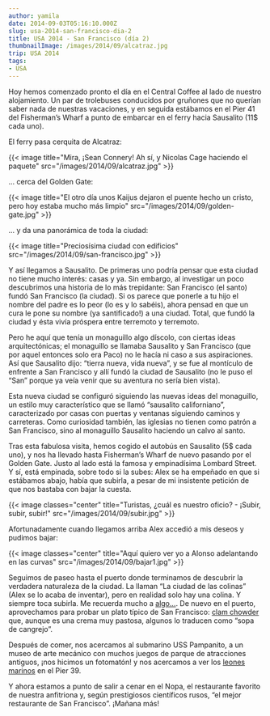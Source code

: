 ```yaml
---
author: yamila
date: 2014-09-03T05:16:10.000Z
slug: usa-2014-san-francisco-dia-2
title: USA 2014 - San Francisco (día 2)
thumbnailImage: /images/2014/09/alcatraz.jpg
trip: USA 2014
tags:
- USA
---
```



Hoy hemos comenzado pronto el día en el Central Coffee al lado de nuestro alojamiento. Un par de trolebuses conducidos por gruñones que no querían saber nada de nuestras vacaciones, y en seguida estábamos en el Pier 41 del Fisherman’s Wharf a punto de embarcar en el ferry hacia Sausalito (11$ cada uno).

El ferry pasa cerquita de Alcatraz:

{{< image title="Mira, ¡Sean Connery! Ah sí, y Nicolas Cage haciendo el paquete" src="/images/2014/09/alcatraz.jpg" >}}

... cerca del Golden Gate:

{{< image title="El otro día unos Kaijus dejaron el puente hecho un cristo, pero hoy estaba mucho más limpio" src="/images/2014/09/golden-gate.jpg" >}}

... y da una panorámica de toda la ciudad:

{{< image title="Preciosísima ciudad con edificios" src="/images/2014/09/san-francisco.jpg" >}}

Y así llegamos a Sausalito. De primeras uno podría pensar que esta ciudad no tiene mucho interés: casas y ya. Sin embargo, al investigar un poco descubrimos una historia de lo más trepidante: San Francisco (el santo) fundó San Francisco (la ciudad). Si os parece que ponerle a tu hijo el nombre del padre es lo peor (lo es y lo sabéis), ahora pensad en que un cura le pone su nombre (ya santificado!) a una ciudad. Total, que fundó la ciudad y ésta vivía próspera entre terremoto y terremoto.

Pero he aquí que tenía un monaguillo algo díscolo, con ciertas ideas arquitectónicas; el monaguillo se llamaba Sausalito y San Francisco (que por aquel entonces solo era Paco) no le hacía ni caso a sus aspiraciones. Así que Sausalito dijo: “tierra nueva, vida nueva”, y se fue al montículo de enfrente a San Francisco y allí fundó la ciudad de Sausalito (no le puso el “San” porque ya veía venir que su aventura no sería bien vista).

Esta nueva ciudad se configuró siguiendo las nuevas ideas del monaguillo, un estilo muy característico que se llamó “sausalito californiano”, caracterizado por casas con puertas y ventanas siguiendo caminos y carreteras. Como curiosidad también, las iglesias no tienen como patrón a San Francisco, sino al monaguillo Sausalito haciendo un calvo al santo.

Tras esta fabulosa visita, hemos cogido el autobús en Sausalito (5$ cada uno), y nos ha llevado hasta Fisherman’s Wharf de nuevo pasando por el Golden Gate. Justo al lado está la famosa y empinadísima Lombard Street. Y sí, está empinada, sobre todo si la subes: Alex se ha empeñado en que si estábamos abajo, había que subirla, a pesar de mi insistente petición de que nos bastaba con bajar la cuesta.

{{< image classes="center" title="Turistas, ¿cuál es nuestro oficio? - ¡Subir, subir, subir!" src="/images/2014/09/subir.jpg" >}}

Afortunadamente cuando llegamos arriba Alex accedió a mis deseos y pudimos bajar:

{{< image classes="center" title="Aquí quiero ver yo a Alonso adelantando en las curvas" src="/images/2014/09/bajar1.jpg" >}}

Seguimos de paseo hasta el puerto donde terminamos de descubrir la verdadera naturaleza de la ciudad. La llaman “La ciudad de las colinas” (Alex se lo acaba de inventar), pero en realidad solo hay una colina. Y siempre toca subirla. Me recuerda mucho a [algo...](https://dendarii.es/tags/portugal/). De nuevo en el puerto, aprovechamos para probar un plato típico de San Francisco: [clam chowder](https://www.google.com/search?q=clam+chowder&es_sm=93&source=lnms&tbm=isch&sa=X&ei=554GVK6MFuX5iwLA3IAQ&ved=0CAgQ_AUoAQ&biw=1024&bih=705) que, aunque es una crema muy pastosa, algunos lo traducen como “sopa de cangrejo”.

Después de comer, nos acercamos al submarino USS Pampanito, a un museo de arte mecánico con muchos juegos de parque de atracciones antiguos, ¡nos hicimos un fotomatón! y nos acercamos a ver los [leones marinos](https://www.google.com/search?q=pier+39&source=lnms&tbm=isch&sa=X&ei=GqUGVJTkKqjGiwLLhYGwDA&ved=0CAYQ_AUoAQ&biw=1024&bih=705) en el Pier 39.

Y ahora estamos a punto de salir a cenar en el Nopa, el restaurante favorito de nuestra anfitriona y, según prestigiosos científicos rusos, “el mejor restaurante de San Francisco”. ¡Mañana más!
